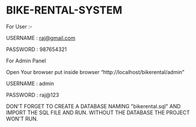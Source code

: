 # BIKE-RENTAL-SYSTEM
For User :-

USERNAME : raj@gmail.com

PASSWORD : 987654321


For Admin Panel

Open Your browser put inside browser “http://localhost/bikerental/admin”

USERNAME : admin

PASSWORD : raj@123

DON'T FORGET TO CREATE A DATABASE NAMING "bikerental.sql" AND IMPORT THE SQL FILE AND RUN.
WITHOUT THE DATABASE THE PROJECT WON'T RUN.
